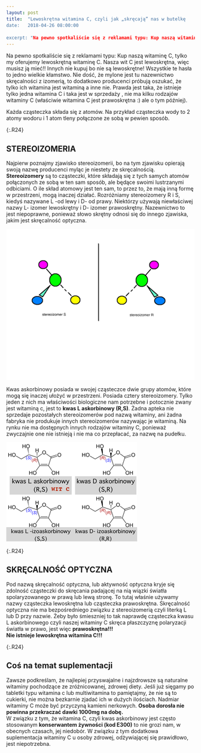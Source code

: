 ```yaml
---
layout: post
title:  "Lewoskrętna witamina C, czyli jak „skręcają” nas w butelkę
date:   2018-04-26 08:00:00

excerpt: "Na pewno spotkaliście się z reklamami typu: Kup naszą witaminę C, tylko my oferujemy lewoskrętną witaminę C. Nasza wit C jest lewoskrętna, więc musisz ją mieć!! Innych nie kupuj bo nie są lewoskrętne! Wszystkie te hasła to jedno wielkie kłamstwo."
---
```


Na pewno spotkaliście się z reklamami typu: Kup naszą witaminę C, tylko my oferujemy lewoskrętną witaminę C. Nasza wit C jest lewoskrętna, więc musisz ją mieć!! Innych nie kupuj bo nie są lewoskrętne!
Wszystkie te hasła to jedno wielkie kłamstwo. Nie dość, że mylone jest tu nazewnictwo skręcalności z izomerią, to dodatkowo producenci próbują oszukać, że tylko ich witamina jest witaminą a inne nie. Prawda jest taka, że istnieje tylko jedna witamina C i taka jest w sprzedaży , nie ma kilku rodzajów witaminy C (właściwie witamina C jest prawoskrętna :) ale o tym później).

Każda cząsteczka składa się z atomów. Na przykład cząsteczka wody to 2 atomy wodoru i 1 atom tleny połączone ze sobą w pewien sposób.

{:.R24}
## STEREOIZOMERIA

Najpierw poznajmy zjawisko stereoizomerii, bo na tym zjawisku opierają swoją nazwę producenci myląc je niestety ze skręcalnością.  
**Stereoizomery** są to cząsteczki, które składają się z tych samych atomów połączonych ze sobą w ten sam sposób, ale będące swoimi lustrzanymi odbiciami. O ile skład atomowy jest ten sam, to przez to, że mają inną formę w przestrzeni, mogą inaczej działać. Rozróżniamy stereoizomery R i S, kiedyś nazywane L -od lewy i D- od prawy. Niektórzy używają niewłaściwej nazwy L- izomer lewoskrętny i D- izomer prawoskrętny. Nazewnictwo to jest niepoprawne, ponieważ słowo skrętny odnosi się do innego zjawiska, jakim jest skręcalność optyczna.

![stereoizomery](/png/stereoizomery.png)

Kwas askorbinowy posiada w swojej cząsteczce dwie grupy atomów, które mogą się inaczej ułożyć w przestrzeni. Posiada cztery stereoizomery. Tylko jeden z nich ma właściwości biologiczne nam potrzebne i potocznie zwany jest witaminą c, jest to **kwas L askorbinowy (R,S)**. Żadna apteka nie sprzedaje pozostałych stereoizomerów pod nazwą witaminy, ani żadna fabryka nie produkuje innych stereoizomerów nazywając je witaminą. Na rynku nie ma dostępnych innych rodzajów witaminy C, ponieważ zwyczajnie one nie istnieją i nie ma co przepłacać, za nazwę na pudełku.

![wit c](/png/witcizomery.png)


{:.R24}
## SKRĘCALNOŚĆ OPTYCZNA

Pod nazwą skręcalność optyczna, lub aktywność optyczna kryje się zdolność cząsteczki do skręcania padającej na nią wiązki światła spolaryzowanego w prawą lub lewą stronę. To tutaj właśnie używamy nazwy cząsteczka lewoskrętna lub cząsteczka prawoskrętna. Skręcalność optyczna nie ma bezpośredniego związku z stereoizomerią czyli literką L lub D przy nazwie.
Żeby było śmieszniej to tak naprawdę cząsteczka kwasu L askorbinowego czyli naszej witaminy C skręca płaszczyznę polaryzacji światła w prawo, jest więc **prawoskrętna!!!**  
**Nie istnieje lewoskrętna witamina C!!!**

{:.R24}
## Coś na temat suplementacji

Zawsze podkreślam, że najlepiej przyswajalne i najzdrowsze są naturalne witaminy pochodzące ze zróżnicowanej, zdrowej diety. Jeśli już sięgamy po tabletki typu witamina c lub multiwitamina to pamiętajmy, że nie są to cukierki, nie można bezkarnie zjadać ich w dużych ilościach. Nadmiar witaminy C może być przyczyną kamieni nerkowych. **Osoba dorosła nie powinna przekraczać dawki 1000mg na dobę.**  
W związku z tym, że witamina C, czyli kwas askorbinowy jest często stosowanym **konserwantem żywności (kod E300)** to nie grozi nam, w obecnych czasach, jej niedobór. W związku z tym dodatkowa suplementacja witaminy C u osoby zdrowej, odżywiającej się prawidłowo, jest niepotrzebna.



